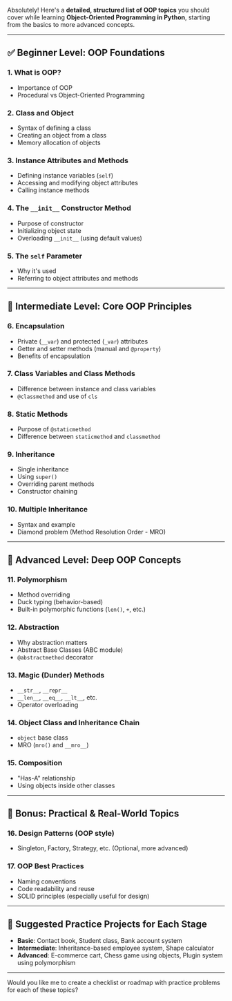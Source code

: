 Absolutely! Here's a **detailed, structured list of OOP topics** you should cover while learning **Object-Oriented Programming in Python**, starting from the basics to more advanced concepts.

---

## ✅ **Beginner Level: OOP Foundations**

### 1. **What is OOP?**

* Importance of OOP
* Procedural vs Object-Oriented Programming

### 2. **Class and Object**

* Syntax of defining a class
* Creating an object from a class
* Memory allocation of objects

### 3. **Instance Attributes and Methods**

* Defining instance variables (`self`)
* Accessing and modifying object attributes
* Calling instance methods

### 4. **The `__init__` Constructor Method**

* Purpose of constructor
* Initializing object state
* Overloading `__init__` (using default values)

### 5. **The `self` Parameter**

* Why it's used
* Referring to object attributes and methods

---

## 🧱 **Intermediate Level: Core OOP Principles**

### 6. **Encapsulation**

* Private (`__var`) and protected (`_var`) attributes
* Getter and setter methods (manual and `@property`)
* Benefits of encapsulation

### 7. **Class Variables and Class Methods**

* Difference between instance and class variables
* `@classmethod` and use of `cls`

### 8. **Static Methods**

* Purpose of `@staticmethod`
* Difference between `staticmethod` and `classmethod`

### 9. **Inheritance**

* Single inheritance
* Using `super()`
* Overriding parent methods
* Constructor chaining

### 10. **Multiple Inheritance**

* Syntax and example
* Diamond problem (Method Resolution Order - MRO)

---

## 🚀 **Advanced Level: Deep OOP Concepts**

### 11. **Polymorphism**

* Method overriding
* Duck typing (behavior-based)
* Built-in polymorphic functions (`len()`, `+`, etc.)

### 12. **Abstraction**

* Why abstraction matters
* Abstract Base Classes (ABC module)
* `@abstractmethod` decorator

### 13. **Magic (Dunder) Methods**

* `__str__`, `__repr__`
* `__len__`, `__eq__`, `__lt__`, etc.
* Operator overloading

### 14. **Object Class and Inheritance Chain**

* `object` base class
* MRO (`mro()` and `__mro__`)

### 15. **Composition**

* "Has-A" relationship
* Using objects inside other classes

---

## 🧪 **Bonus: Practical & Real-World Topics**

### 16. **Design Patterns (OOP style)**

* Singleton, Factory, Strategy, etc. (Optional, more advanced)

### 17. **OOP Best Practices**

* Naming conventions
* Code readability and reuse
* SOLID principles (especially useful for design)

---

## 📘 Suggested Practice Projects for Each Stage

* **Basic**: Contact book, Student class, Bank account system
* **Intermediate**: Inheritance-based employee system, Shape calculator
* **Advanced**: E-commerce cart, Chess game using objects, Plugin system using polymorphism

---

Would you like me to create a checklist or roadmap with practice problems for each of these topics?

